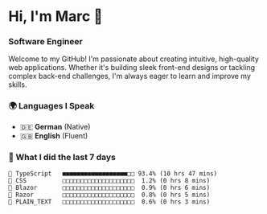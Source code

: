 # Hi, I'm Marc 👋 
### Software Engineer

Welcome to my GitHub! I'm passionate about creating intuitive, high-quality web applications. Whether it's building sleek front-end designs or tackling complex back-end challenges, I'm always eager to learn and improve my skills.  

### 🌍 Languages I Speak  
- 🇩🇪 **German** (Native)  
- 🇬🇧 **English** (Fluent)

### 🤯 What I did the last 7 days

```
🔷 TypeScript   ■■■■■■■■■■■■■■■■■■□□ 93.4% (10 hrs 47 mins)
🎨 CSS          □□□□□□□□□□□□□□□□□□□□  1.2% (0 hrs 8 mins)
📄 Blazor       □□□□□□□□□□□□□□□□□□□□  0.9% (0 hrs 6 mins)
📄 Razor        □□□□□□□□□□□□□□□□□□□□  0.8% (0 hrs 5 mins)
📄 PLAIN_TEXT   □□□□□□□□□□□□□□□□□□□□  0.6% (0 hrs 3 mins)
```
